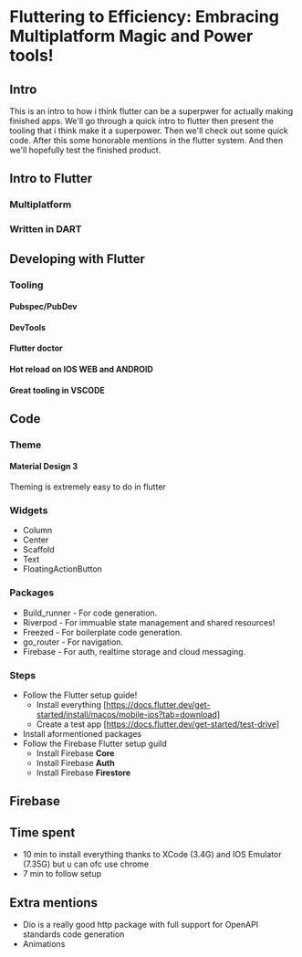 # Fluttering to Efficiency: Embracing Multiplatform Magic and Power tools!

## Intro
This is an intro to how i think flutter can be a superpwer for actually making finished apps.
We'll go through a quick intro to flutter then present the tooling that i think make it a superpower.
Then we'll check out some quick code.
After this some honorable mentions in the flutter system.
And then we'll hopefully test the finished product.

## Intro to Flutter
### Multiplatform
### Written in DART

## Developing with Flutter
### Tooling
#### Pubspec/PubDev
#### DevTools
#### Flutter doctor
#### Hot reload on IOS WEB and ANDROID
#### Great tooling in VSCODE

## Code 
### Theme
#### Material Design 3
Theming is extremely easy to do in flutter
### Widgets
* Column
* Center
* Scaffold
* Text
* FloatingActionButton
### Packages
* Build_runner - For code generation.
* Riverpod - For immuable state management and shared resources!
* Freezed - For boilerplate code generation.
* go_router - For navigation.
* Firebase - For auth, realtime storage and cloud messaging.
### Steps
* Follow the Flutter setup guide!
    * Install everything [https://docs.flutter.dev/get-started/install/macos/mobile-ios?tab=download]
    * Create a test app [https://docs.flutter.dev/get-started/test-drive]
* Install aformentioned packages
* Follow the Firebase Flutter setup guild
    * Install Firebase **Core**
    * Install Firebase **Auth**
    * Install Firebase **Firestore**

## Firebase

## Time spent
* 10 min to install everything thanks to XCode (3.4G) and IOS Emulator (7.35G) but u can ofc use chrome
* 7 min to follow setup

## Extra mentions
* Dio is a really good http package with full support for OpenAPI standards code generation
* Animations
